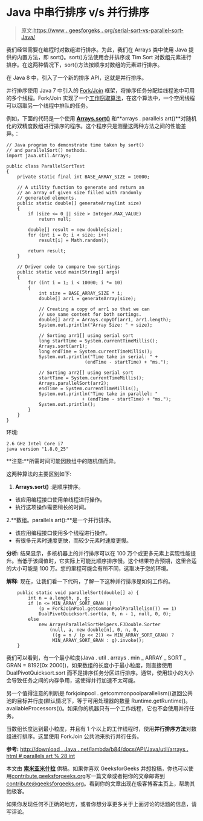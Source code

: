 # Java 中串行排序 v/s 并行排序

> 原文:[https://www . geesforgeks . org/serial-sort-vs-parallel-sort-Java/](https://www.geeksforgeeks.org/serial-sort-vs-parallel-sort-java/)

我们经常需要在编程时对数组进行排序。为此，我们在 Arrays 类中使用 Java 提供的内置方法，即 sort()。sort()方法使用合并排序或 Tim Sort 对数组元素进行排序。在这两种情况下，sort()方法按顺序对数组的元素进行排序。

在 Java 8 中，引入了一个新的排序 API，这就是并行排序。

并行排序使用 Java 7 中引入的 [Fork/Join](http://docs.oracle.com/javase/tutorial/essential/concurrency/forkjoin.html) 框架，将排序任务分配给线程池中可用的多个线程。Fork/Join 实现了一个[工作窃取算法](https://en.wikipedia.org/wiki/Work_stealing)，在这个算法中，一个空闲线程可以窃取另一个线程中排队的任务。

例如，下面的代码是一个使用 [**Arrays.sort()**](https://www.geeksforgeeks.org/arrays-sort-in-java-with-examples/) 和**arrays . parallels art()**对随机化的双精度数组进行排序的程序。这个程序只是测量这两种方法之间的性能差异。：

```
// Java program to demonstrate time taken by sort()
// and parallelSort() methods.
import java.util.Arrays;

public class ParallelSortTest
{
    private static final int BASE_ARRAY_SIZE = 10000;

    // A utility function to generate and return an
    // an array of given size filled with randomly
    // generated elements.
    public static double[] generateArray(int size)
    {
        if (size <= 0 || size > Integer.MAX_VALUE)
            return null;

        double[] result = new double[size];
        for (int i = 0; i < size; i++)
            result[i] = Math.random();

        return result;
    }

    // Driver code to compare two sortings
    public static void main(String[] args)
    {
        for (int i = 1; i < 10000; i *= 10)
        {
            int size = BASE_ARRAY_SIZE * i;
            double[] arr1 = generateArray(size);

            // Creating a copy of arr1 so that we can
            // use same content for both sortings.
            double[] arr2 = Arrays.copyOf(arr1, arr1.length);
            System.out.println("Array Size: " + size);

            // Sorting arr1[] using serial sort
            long startTime = System.currentTimeMillis();
            Arrays.sort(arr1);
            long endTime = System.currentTimeMillis();
            System.out.println("Time take in serial: " +
                             (endTime - startTime) + "ms.");

            // Sorting arr2[] using serial sort
            startTime = System.currentTimeMillis();
            Arrays.parallelSort(arr2);
            endTime = System.currentTimeMillis();
            System.out.println("Time take in parallel: "
                            + (endTime - startTime) + "ms.");
            System.out.println();
        }
    }
}
```

环境:

```
2.6 GHz Intel Core i7
java version "1.8.0_25"

```

**注意:**所需时间可能因数组中的随机值而异。

这两种算法的主要区别如下:

1) **Arrays.sort()** :是顺序排序。

*   该应用编程接口使用单线程进行操作。
*   执行这项操作需要稍长的时间。

2.**数组。parallels art():**是一个并行排序。

*   该应用编程接口使用多个线程进行操作。
*   有很多元素时速度更快，而较少元素时速度更慢。

**分析:**
结果显示，多核机器上的并行排序可以在 100 万个或更多元素上实现性能提升。当低于该阈值时，它实际上可能比顺序排序慢。这个结果符合预期，这里合适的大小可能是 100 万。您的里程可能会有所不同，这取决于您的环境。

**解释:**
现在，让我们看一下代码，了解一下这种并行排序是如何工作的。

```
    public static void parallelSort(double[] a) {
        int n = a.length, p, g;
        if (n <= MIN_ARRAY_SORT_GRAN ||
            (p = ForkJoinPool.getCommonPoolParallelism()) == 1)
            DualPivotQuicksort.sort(a, 0, n - 1, null, 0, 0);
        else
            new ArraysParallelSortHelpers.FJDouble.Sorter
                (null, a, new double[n], 0, n, 0,
                 ((g = n / (p << 2)) <= MIN_ARRAY_SORT_GRAN) ?
                 MIN_ARRAY_SORT_GRAN : g).invoke();
    }

```

我们可以看到，有一个最小粒度(Java . util . arrays . min _ ARRAY _ SORT _ GRAN = 8192[0x 2000])，如果数组的长度小于最小粒度，则直接使用 DualPivotQuicksort.sort 而不是排序任务分区进行排序。通常，使用较小的大小会导致任务之间的内存争用，这使得并行加速不太可能。

另一个值得注意的判断是 forkjoinpool . getcommonpoolparallelism()返回公共池的目标并行度(默认情况下，等于可用处理器的数量 Runtime.getRuntime()。availableProcessors())。如果你的机器只有一个工作线程，它也不会使用并行任务。

当数组长度达到最小粒度，并且有 1 个以上的工作线程时，使用**并行排序方法**对数组进行排序。这里使用 ForkJoin 公共池来执行并行任务。

**参考:**
[http://download . Java . net/lambda/b84/docs/API/Java/util/arrays . html # parallels art % 28 int](http://download.java.net/lambda/b84/docs/api/java/util/Arrays.html#parallelSort%28int)

本文由 **[索米亚米什拉](https://www.facebook.com/profile.php?id=100009911175839&fref=ts)** 供稿。如果你喜欢 GeeksforGeeks 并想投稿，你也可以使用[contribute.geeksforgeeks.org](http://www.contribute.geeksforgeeks.org)写一篇文章或者把你的文章邮寄到 contribute@geeksforgeeks.org。看到你的文章出现在极客博客主页上，帮助其他极客。

如果你发现任何不正确的地方，或者你想分享更多关于上面讨论的话题的信息，请写评论。